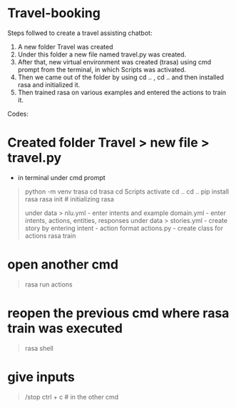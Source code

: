 # Travel-booking

Steps follwed to create a travel assisting chatbot:
1. A new folder Travel was created
2. Under this folder a new file named travel.py was created. 
3. After that, new virtual environment was created (trasa) using cmd prompt from the terminal, in which Scripts was activated.
4. Then we came out of the folder by using cd .. , cd .. and then installed rasa and initialized it.
5. Then trained rasa on various examples and entered the actions to train it.



Codes:

# Created folder Travel > new file > travel.py
- in terminal under cmd prompt
> python -m venv trasa
> cd trasa
> cd Scripts
> activate
> cd ..
> cd ..
> pip install rasa
> rasa init       # initializing rasa
>
> under data > nlu.yml - enter intents and example
> domain.yml - enter intents, actions, entities, responses
> under data > stories.yml - create story by entering intent - action format
> actions.py - create class for actions
> rasa train
# open another cmd 
> rasa run actions
# reopen the previous cmd where rasa train was executed
> rasa shell
# give inputs 
> /stop
> ctrl + c       # in the other cmd 
